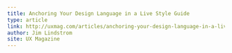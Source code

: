 ```yaml
---
title: Anchoring Your Design Language in a Live Style Guide
type: article
link: http://uxmag.com/articles/anchoring-your-design-language-in-a-live-style-guide
author: Jim Lindstrom
site: UX Magazine
---
```

